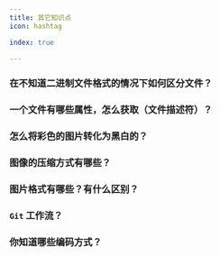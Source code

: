 ```yaml
---
title: 其它知识点
icon: hashtag

index: true

---
```


<!-- more -->

### 在不知道二进制文件格式的情况下如何区分文件？

### 一个文件有哪些属性，怎么获取（文件描述符）？

### 怎么将彩色的图片转化为黑白的？

### 图像的压缩方式有哪些？

### 图片格式有哪些？有什么区别？

### `Git` 工作流？

### 你知道哪些编码方式？

